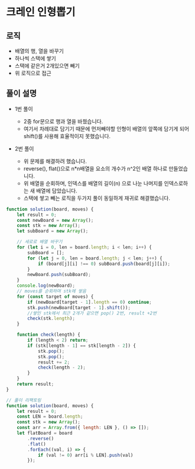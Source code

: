 # 크레인 인형뽑기
## 로직
- 배열의 행, 열을 바꾸기
- 하나씩 스택에 쌓기
- 스택에 같은거 2개있으면 빼기
- 위 로직으로 접근
## 풀이 설명
- 1번 풀이
    - 2중 for문으로 행과 열을 바꿨습니다.
    - 여기서 차례대로 담기기 때문에 먼저빼야할 인형이 배열의 앞쪽에 담기게 되어 shift()를 사용해 효율적이지 못했습니다.

- 2번 풀이
    - 위 문제를 해결하려 했습니다.
    - reverse(), flat()으로 n*n배열을 요소의 개수가 n^2인 배열 하나로 만들었습니다.
    - 위 배열을 순회하며, 인덱스를 배열의 길이(n) 으로 나눈 나머지를 인덱스로하는 새 배열에 담았습니다.
    - 스택에 쌓고 빼는 로직을 두가지 풀이 동일하게 재귀로 해결했습니다.


```js
function solution(board, moves) {
    let result = 0;
    const newBoard = new Array();
    const stk = new Array();
    let subBoard = new Array();

    // 세로로 배열 바꾸기
    for (let i = 0, len = board.length; i < len; i++) {
        subBoard = [];
        for (let j = 0, len = board.length; j < len; j++) {
            if (board[j][i] !== 0) subBoard.push(board[j][i]);
        }
        newBoard.push(subBoard);
    }
    console.log(newBoard);
    // moves를 순회하며 stk에 쌓음
    for (const target of moves) {
        if (newBoard[target - 1].length == 0) continue;
        stk.push(newBoard[target - 1].shift());
        //쌓인 stk에서 최근 2개가 같으면 pop() 2번, result +2번
        check(stk.length);
    }

    function check(length) {
        if (length < 2) return;
        if (stk[length - 1] == stk[length - 2]) {
            stk.pop();
            stk.pop();
            result += 2;
            check(length - 2);
        }
    }
    return result;
}

// 풀이 리팩토링
function solution(board, moves) {
    let result = 0;
    const LEN = board.length;
    const stk = new Array();
    const arr = Array.from({ length: LEN }, () => []);
    let flatBoard = board
        .reverse()
        .flat()
        .forEach((val, i) => {
            if (val != 0) arr[i % LEN].push(val)
        });
```

